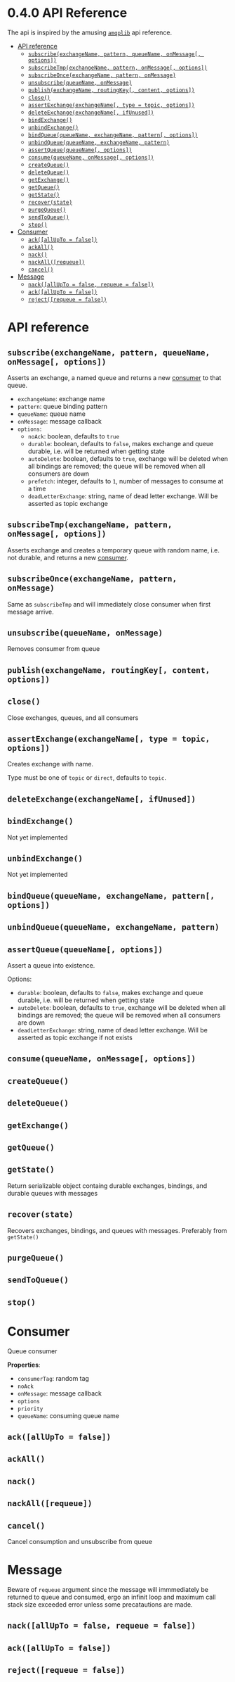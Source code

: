 <!-- version -->
# 0.4.0 API Reference
<!-- versionstop -->

The api is inspired by the amusing [`amqplib`](https://github.com/squaremo/amqp.node) api reference.

<!-- toc -->

- [API reference](#api-reference)
  - [`subscribe(exchangeName, pattern, queueName, onMessage[, options])`](#subscribeexchangename-pattern-queuename-onmessage-options)
  - [`subscribeTmp(exchangeName, pattern, onMessage[, options])`](#subscribetmpexchangename-pattern-onmessage-options)
  - [`subscribeOnce(exchangeName, pattern, onMessage)`](#subscribeonceexchangename-pattern-onmessage)
  - [`unsubscribe(queueName, onMessage)`](#unsubscribequeuename-onmessage)
  - [`publish(exchangeName, routingKey[, content, options])`](#publishexchangename-routingkey-content-options)
  - [`close()`](#close)
  - [`assertExchange(exchangeName[, type = topic, options])`](#assertexchangeexchangename-type--topic-options)
  - [`deleteExchange(exchangeName[, ifUnused])`](#deleteexchangeexchangename-ifunused)
  - [`bindExchange()`](#bindexchange)
  - [`unbindExchange()`](#unbindexchange)
  - [`bindQueue(queueName, exchangeName, pattern[, options])`](#bindqueuequeuename-exchangename-pattern-options)
  - [`unbindQueue(queueName, exchangeName, pattern)`](#unbindqueuequeuename-exchangename-pattern)
  - [`assertQueue(queueName[, options])`](#assertqueuequeuename-options)
  - [`consume(queueName, onMessage[, options])`](#consumequeuename-onmessage-options)
  - [`createQueue()`](#createqueue)
  - [`deleteQueue()`](#deletequeue)
  - [`getExchange()`](#getexchange)
  - [`getQueue()`](#getqueue)
  - [`getState()`](#getstate)
  - [`recover(state)`](#recoverstate)
  - [`purgeQueue()`](#purgequeue)
  - [`sendToQueue()`](#sendtoqueue)
  - [`stop()`](#stop)
- [Consumer](#consumer)
  - [`ack([allUpTo = false])`](#ackallupto--false)
  - [`ackAll()`](#ackall)
  - [`nack()`](#nack)
  - [`nackAll([requeue])`](#nackallrequeue)
  - [`cancel()`](#cancel)
- [Message](#message)
  - [`nack([allUpTo = false, requeue = false])`](#nackallupto--false-requeue--false)
  - [`ack([allUpTo = false])`](#ackallupto--false)
  - [`reject([requeue = false])`](#rejectrequeue--false)

<!-- tocstop -->

# API reference

## `subscribe(exchangeName, pattern, queueName, onMessage[, options])`
Asserts an exchange, a named queue and returns a new [consumer](#consumer) to that queue.

- `exchangeName`: exchange name
- `pattern`: queue binding pattern
- `queueName`: queue name
- `onMessage`: message callback
- `options`:
  - `noAck`: boolean, defaults to `true`
  - `durable`: boolean, defaults to `false`, makes exchange and queue durable, i.e. will be returned when getting state
  - `autoDelete`: boolean, defaults to `true`, exchange will be deleted when all bindings are removed; the queue will be removed when all consumers are down
  - `prefetch`: integer, defaults to `1`, number of messages to consume at a time
  - `deadLetterExchange`: string, name of dead letter exchange. Will be asserted as topic exchange

## `subscribeTmp(exchangeName, pattern, onMessage[, options])`
Asserts exchange and creates a temporary queue with random name, i.e. not durable, and returns a new [consumer](#consumer).

## `subscribeOnce(exchangeName, pattern, onMessage)`
Same as `subscribeTmp` and will immediately close consumer when first message arrive.

## `unsubscribe(queueName, onMessage)`
Removes consumer from queue

## `publish(exchangeName, routingKey[, content, options])`

## `close()`
Close exchanges, queues, and all consumers

## `assertExchange(exchangeName[, type = topic, options])`
Creates exchange with name.

Type must be one of `topic` or `direct`, defaults to `topic`.

## `deleteExchange(exchangeName[, ifUnused])`

## `bindExchange()`
Not yet implemented

## `unbindExchange()`
Not yet implemented

## `bindQueue(queueName, exchangeName, pattern[, options])`
## `unbindQueue(queueName, exchangeName, pattern)`

## `assertQueue(queueName[, options])`

Assert a queue into existence.

Options:
- `durable`: boolean, defaults to `false`, makes exchange and queue durable, i.e. will be returned when getting state
- `autoDelete`: boolean, defaults to `true`, exchange will be deleted when all bindings are removed; the queue will be removed when all consumers are down
- `deadLetterExchange`: string, name of dead letter exchange. Will be asserted as topic exchange if not exists

## `consume(queueName, onMessage[, options])`
## `createQueue()`
## `deleteQueue()`

## `getExchange()`
## `getQueue()`

## `getState()`
Return serializable object containg durable exchanges, bindings, and durable queues with messages

## `recover(state)`
Recovers exchanges, bindings, and queues with messages. Preferably from `getState()`

## `purgeQueue()`
## `sendToQueue()`
## `stop()`

# Consumer

Queue consumer

**Properties**:
- `consumerTag`: random tag
- `noAck`
- `onMessage`: message callback
- `options`
- `priority`
- `queueName`: consuming queue name

## `ack([allUpTo = false])`
## `ackAll()`
## `nack()`
## `nackAll([requeue])`
## `cancel()`
Cancel consumption and unsubscribe from queue

# Message
Beware of `requeue` argument since the message will immmediately be returned to queue and consumed, ergo an infinit loop and maximum call stack size exceeded error unless some precatautions are made.

## `nack([allUpTo = false, requeue = false])`

## `ack([allUpTo = false])`
## `reject([requeue = false])`

